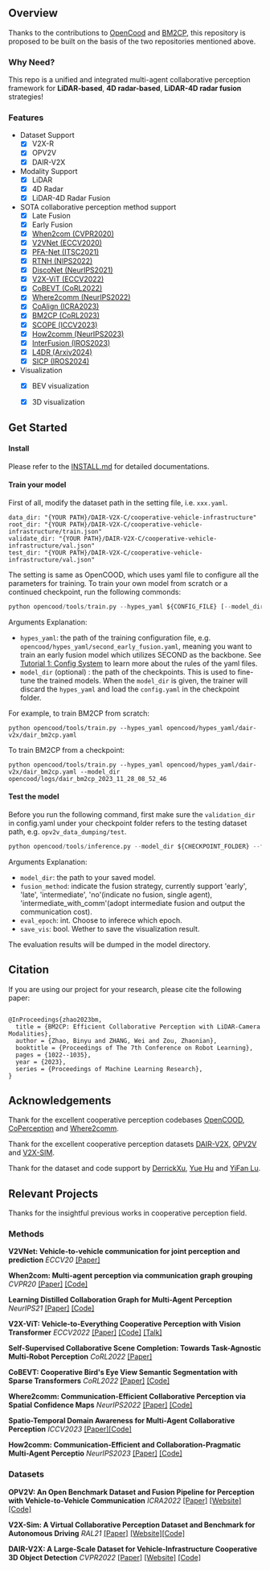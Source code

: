
## Overview
Thanks to the contributions to [OpenCood](https://github.com/DerrickXuNu/OpenCOOD) and [BM2CP](https://github.com/byzhaoAI/BM2CP), this repository is proposed to be built on the basis of the two repositories mentioned above.

### Why Need?
This repo is a unified and integrated multi-agent collaborative perception framework for **LiDAR-based**, **4D radar-based**, **LiDAR-4D radar fusion** strategies!


### Features

- Dataset Support
  - [x] V2X-R
  - [x] OPV2V
  - [x] DAIR-V2X

- Modality Support
  - [x] LiDAR
  - [x] 4D Radar
  - [x] LiDAR-4D Radar Fusion
    
- SOTA collaborative perception method support
    - [x] Late Fusion
    - [x] Early Fusion
    - [x] [When2com (CVPR2020)](https://arxiv.org/abs/2006.00176)
    - [x] [V2VNet (ECCV2020)](https://arxiv.org/abs/2008.07519)
    - [x] [PFA-Net (ITSC2021)](https://ieeexplore.ieee.org/abstract/document/9564754)
    - [x] [RTNH (NIPS2022)](https://arxiv.org/abs/2206.08171)
    - [x] [DiscoNet (NeurIPS2021)](https://arxiv.org/abs/2111.00643)
    - [x] [V2X-ViT (ECCV2022)](https://arxiv.org/abs/2203.10638)
    - [x] [CoBEVT (CoRL2022)](https://arxiv.org/abs/2207.02202)
    - [x] [Where2comm (NeurIPS2022)](https://arxiv.org/abs/2209.12836)
    - [x] [CoAlign (ICRA2023)](https://arxiv.org/abs/2211.07214)
    - [x] [BM2CP (CoRL2023)](https://arxiv.org/abs/2310.14702)
    - [x] [SCOPE (ICCV2023)](https://arxiv.org/abs/2307.13929)
    - [x] [How2comm (NeurIPS2023)](https://openreview.net/pdf?id=Dbaxm9ujq6)
    - [x] [InterFusion (IROS2023)](https://ieeexplore.ieee.org/document/9982123)
    - [x] [L4DR (Arxiv2024)](https://arxiv.org/abs/2408.03677)
    - [x] [SICP (IROS2024)](https://arxiv.org/abs/2312.04822)

- Visualization
  - [x] BEV visualization
  - [x] 3D visualization


## Get Started

#### Install
Please refer to the [INSTALL.md](./INSTALL.md) for detailed documentations. 


#### Train your model
First of all, modify the dataset path in the setting file, i.e. `xxx.yaml`.
```
data_dir: "{YOUR PATH}/DAIR-V2X-C/cooperative-vehicle-infrastructure"
root_dir: "{YOUR PATH}/DAIR-V2X-C/cooperative-vehicle-infrastructure/train.json"
validate_dir: "{YOUR PATH}/DAIR-V2X-C/cooperative-vehicle-infrastructure/val.json"
test_dir: "{YOUR PATH}/DAIR-V2X-C/cooperative-vehicle-infrastructure/val.json"
```

The setting is same as OpenCOOD, which uses yaml file to configure all the parameters for training. To train your own model from scratch or a continued checkpoint, run the following commonds:
```python
python opencood/tools/train.py --hypes_yaml ${CONFIG_FILE} [--model_dir  ${CHECKPOINT_FOLDER}]
```
Arguments Explanation:
- `hypes_yaml`: the path of the training configuration file, e.g. `opencood/hypes_yaml/second_early_fusion.yaml`, meaning you want to train
an early fusion model which utilizes SECOND as the backbone. See [Tutorial 1: Config System](https://opencood.readthedocs.io/en/latest/md_files/config_tutorial.html) to learn more about the rules of the yaml files.
- `model_dir` (optional) : the path of the checkpoints. This is used to fine-tune the trained models. When the `model_dir` is given, the trainer will discard the `hypes_yaml` and load the `config.yaml` in the checkpoint folder.

For example, to train BM2CP from scratch:
```
python opencood/tools/train.py --hypes_yaml opencood/hypes_yaml/dair-v2x/dair_bm2cp.yaml
```

To train BM2CP from a checkpoint:
```
python opencood/tools/train.py --hypes_yaml opencood/hypes_yaml/dair-v2x/dair_bm2cp.yaml --model_dir opencood/logs/dair_bm2cp_2023_11_28_08_52_46
```

#### Test the model
Before you run the following command, first make sure the `validation_dir` in config.yaml under your checkpoint folder
refers to the testing dataset path, e.g. `opv2v_data_dumping/test`.

```python
python opencood/tools/inference.py --model_dir ${CHECKPOINT_FOLDER} --fusion_method ${FUSION_STRATEGY} --eval_epoch ${epoch_number} --save_vis ${default False}
```
Arguments Explanation:
- `model_dir`: the path to your saved model.
- `fusion_method`: indicate the fusion strategy, currently support 'early', 'late', 'intermediate', 'no'(indicate no fusion, single agent), 'intermediate_with_comm'(adopt intermediate fusion and output the communication cost).
- `eval_epoch`: int. Choose to inferece which epoch.
- `save_vis`: bool. Wether to save the visualization result.

The evaluation results  will be dumped in the model directory.

## Citation
If you are using our project for your research, please cite the following paper:

```

@InProceedings{zhao2023bm,
  title = {BM2CP: Efficient Collaborative Perception with LiDAR-Camera Modalities},
  author = {Zhao, Binyu and ZHANG, Wei and Zou, Zhaonian},
  booktitle = {Proceedings of The 7th Conference on Robot Learning},
  pages = {1022--1035},
  year = {2023},
  series = {Proceedings of Machine Learning Research},
}
```

## Acknowledgements
Thank for the excellent cooperative perception codebases [OpenCOOD](https://github.com/DerrickXuNu/OpenCOOD), [CoPerception](https://github.com/coperception/coperception) and [Where2comm](https://github.com/MediaBrain-SJTU/Where2comm).

Thank for the excellent cooperative perception datasets [DAIR-V2X](https://thudair.baai.ac.cn/index), [OPV2V](https://mobility-lab.seas.ucla.edu/opv2v/) and [V2X-SIM](https://ai4ce.github.io/V2X-Sim/).

Thank for the dataset and code support by [DerrickXu](https://github.com/DerrickXuNu), [Yue Hu](https://github.com/MediaBrain-SJTU) and [YiFan Lu](https://github.com/yifanlu0227).

## Relevant Projects

Thanks for the insightful previous works in cooperative perception field.

### Methods

**V2VNet: Vehicle-to-vehicle communication for joint perception and prediction** 
*ECCV20* [[Paper]](https://arxiv.org/abs/2008.07519) 

**When2com: Multi-agent perception via communication graph grouping** 
*CVPR20* [[Paper]](https://arxiv.org/abs/2006.00176) [[Code]](https://arxiv.org/abs/2006.00176)

**Learning Distilled Collaboration Graph for Multi-Agent Perception** 
*NeurIPS21* [[Paper]](https://arxiv.org/abs/2111.00643) [[Code]](https://github.com/DerrickXuNu/OpenCOOD)

**V2X-ViT: Vehicle-to-Everything Cooperative Perception with Vision Transformer** *ECCV2022* [[Paper]](https://arxiv.org/abs/2203.10638) [[Code]](https://github.com/DerrickXuNu/v2x-vit) [[Talk]](https://course.zhidx.com/c/MmQ1YWUyMzM1M2I3YzVlZjE1NzM=)

**Self-Supervised Collaborative Scene Completion: Towards Task-Agnostic Multi-Robot Perception** 
*CoRL2022* [[Paper]](https://openreview.net/forum?id=hW0tcXOJas2)

**CoBEVT: Cooperative Bird's Eye View Semantic Segmentation with Sparse Transformers** *CoRL2022* [[Paper]](https://arxiv.org/abs/2207.02202) [[Code]](https://github.com/DerrickXuNu/CoBEVT)

**Where2comm: Communication-Efficient Collaborative Perception via Spatial Confidence Maps** *NeurIPS2022* [[Paper]](https://arxiv.org/abs/2209.12836) [[Code]](https://github.com/MediaBrain-SJTU/Where2comm)

**Spatio-Temporal Domain Awareness for Multi-Agent Collaborative Perception** *ICCV2023* [[Paper]](https://arxiv.org/abs/2307.13929)[[Code]](https://github.com/starfdu1418/SCOPE)

**How2comm: Communication-Efficient and Collaboration-Pragmatic Multi-Agent Perceptio** *NeurIPS2023* [[Paper]](https://openreview.net/pdf?id=Dbaxm9ujq6) [[Code]](https://github.com/ydk122024/How2comm)


### Datasets

**OPV2V: An Open Benchmark Dataset and Fusion Pipeline for Perception with Vehicle-to-Vehicle Communication** 
*ICRA2022* [[Paper]](https://arxiv.org/abs/2109.07644) [[Website]](https://mobility-lab.seas.ucla.edu/opv2v/) [[Code]](https://github.com/DerrickXuNu/OpenCOOD)

**V2X-Sim: A Virtual Collaborative Perception Dataset and Benchmark for Autonomous Driving** 
*RAL21* [[Paper]](https://arxiv.org/abs/2111.00643) [[Website]](https://ai4ce.github.io/V2X-Sim/)[[Code]](https://github.com/ai4ce/V2X-Sim)

**DAIR-V2X: A Large-Scale Dataset for Vehicle-Infrastructure Cooperative 3D Object Detection** *CVPR2022* [[Paper]](https://arxiv.org/abs/2204.05575) [[Website]](https://thudair.baai.ac.cn/index) [[Code]](https://github.com/AIR-THU/DAIR-V2X)


